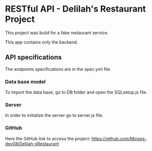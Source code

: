 # RESTful API - Delilah's Restaurant Project
This project was build for a fake restaurant service.

This app contains only the backend.

## API specifications 
The endpoints specifications are in the spec.yml file.

### Data base model
To import the data base, go to DB folder and open the SQLsetup.js file. 

### Server
In order to initialize the server go to server.js file.

### GitHub
Here the GitHub link to access the project:
https://github.com/Moises-dev08/Delilah-sRestaurant 
